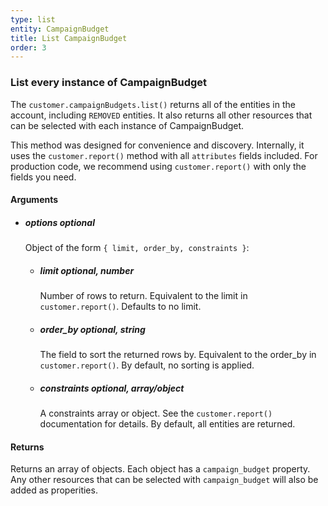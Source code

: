 ```yaml
---
type: list
entity: CampaignBudget 
title: List CampaignBudget 
order: 3
---
```


### List every instance of CampaignBudget 


The `customer.campaignBudgets.list()` returns all of the entities in the account, including `REMOVED` entities. It also returns all other resources that can be selected with each instance of CampaignBudget.

This method was designed for convenience and discovery. Internally, it uses the `customer.report()` method with all `attributes` fields included. For production code, we recommend using `customer.report()` with only the fields you need.


#### Arguments

- ##### options *optional*
    Object of the form `{ limit, order_by, constraints }`:
    - ##### limit *optional, number*
        Number of rows to return. Equivalent to the limit in `customer.report()`. Defaults to no limit.
    - ##### order_by *optional, string*
        The field to sort the returned rows by. Equivalent to the order_by in `customer.report()`. By default, no sorting is applied.
    - ##### constraints *optional, array/object*
        A constraints array or object. See the `customer.report()` documentation for details. By default, all entities are returned.


#### Returns

Returns an array of objects.
Each object has a `campaign_budget` property. Any other resources that can be selected with `campaign_budget` will also be added as properities.
